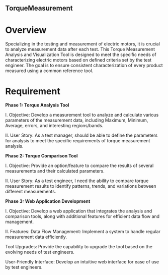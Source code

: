 ## TorqueMeasurement

# Overview
Specializing in the testing and measurement of electric motors, it is crucial to analyze measurement data after each test. This Torque Measurement Analysis and Visualization Tool is designed to meet the specific needs of characterizing electric motors based on defined criteria set by the test engineer. The goal is to ensure consistent characterization of every product measured using a common reference tool.

# Requirement
**Phase 1:** **Torque Analysis Tool**

I. Objective:
Develop a measurement tool to analyze and calculate various parameters of the measurement data, including Maximum, Minimum, Average, errors, and interesting regions/bands.

II. User Story:
As a test manager, should be able to define the parameters for analysis to meet the specific requirements of torque measurement analysis.

**Phase 2:** **Torque Comparison Tool**

I. Objective:
Provide an option/feature to compare the results of several measurements and their calculated parameters.

II. User Story:
As a test engineer, I need the ability to compare torque measurement results to identify patterns, trends, and variations between different measurements.

**Phase 3:** **Web Application Development**

I. Objective:
Develop a web application that integrates the analysis and comparison tools, along with additional features for efficient data flow and management.

II. Features:
Data Flow Management:
Implement a system to handle regular measurement data efficiently.

Tool Upgrades:
Provide the capability to upgrade the tool based on the evolving needs of test engineers.

User-Friendly Interface:
Develop an intuitive web interface for ease of use by test engineers.

